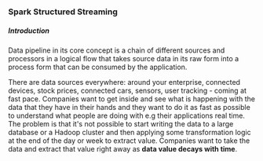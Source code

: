 ### Spark Structured Streaming

##### Introduction

Data pipeline in its core concept is a chain of different sources and processors in a logical flow that takes source data in its raw form into a process form that can be consumed by the application. 

There are data sources everywhere: around your enterprise, connected devices, stock prices, connected cars, sensors, user tracking - coming at fast pace. Companies want to get inside and see what is happening with the data that they have in their hands and they want to do it as fast as possible to understand what people are doing with e.g their applications real time. 
The problem is that it's not possible to start writing the data to a large database or a Hadoop cluster and then applying some transformation logic at the end of the day or week to extract value. Companies want to take the data and extract that value right away as **data value decays with time**.

